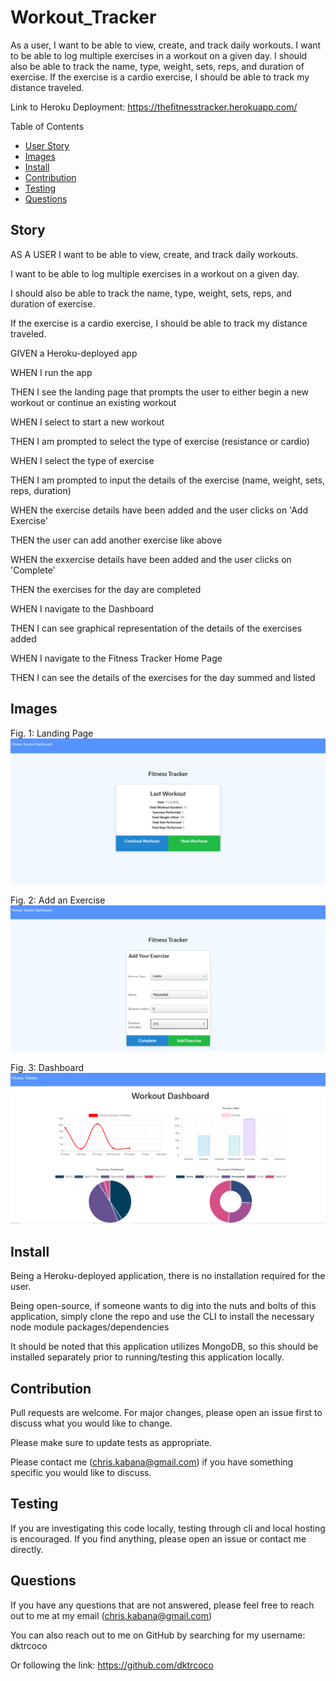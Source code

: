 # Workout_Tracker
As a user, I want to be able to view, create, and track daily workouts. I want to be able to log multiple exercises in a workout on a given day. I should also be able to track the name, type, weight, sets, reps, and duration of exercise. If the exercise is a cardio exercise, I should be able to track my distance traveled.

Link to Heroku Deployment: https://thefitnesstracker.herokuapp.com/

Table of Contents
* [User Story](#story)
* [Images](#images)
* [Install](#install)
* [Contribution](#contribution)
* [Testing](#testing)
* [Questions](#questions)

## Story

AS A USER I want to be able to view, create, and track daily workouts.

I want to be able to log multiple exercises in a workout on a given day.

I should also be able to track the name, type, weight, sets, reps, and duration of exercise.

If the exercise is a cardio exercise, I should be able to track my distance traveled.

GIVEN a Heroku-deployed app

WHEN I run the app

THEN I see the landing page that prompts the user to either begin a new workout or continue an existing workout

WHEN I select to start a new workout

THEN I am prompted to select the type of exercise (resistance or cardio)

WHEN I select the type of exercise

THEN I am prompted to input the details of the exercise (name, weight, sets, reps, duration)

WHEN the exercise details have been added and the user clicks on 'Add Exercise'

THEN the user can add another exercise like above

WHEN the exxercise details have been added and the user clicks on 'Complete'

THEN the exercises for the day are completed

WHEN I navigate to the Dashboard

THEN I can see graphical representation of the details of the exercises added

WHEN I navigate to the Fitness Tracker Home Page

THEN I can see the details of the exercises for the day summed and listed

## Images

Fig. 1: Landing Page
![Landing Page](./public/assets/img/homepage.png)

Fig. 2: Add an Exercise
![Add Exercise](./public/assets/img/add_exercise.png)

Fig. 3: Dashboard
![Dashboard](./public/assets/img/dashboard.png)

## Install

Being a Heroku-deployed application, there is no installation required for the user.

Being open-source, if someone wants to dig into the nuts and bolts of this application, simply clone the repo and use the CLI to install the necessary node module packages/dependencies

It should be noted that this application utilizes MongoDB, so this should be installed separately prior to running/testing this application locally.

## Contribution

Pull requests are welcome. For major changes, please open an issue first to discuss what you would like to change.

Please make sure to update tests as appropriate.

Please contact me (chris.kabana@gmail.com) if you have something specific you would like to discuss.

## Testing

If you are investigating this code locally, testing through cli and local hosting is encouraged. If you find anything, please open an issue or contact me directly.

## Questions

If you have any questions that are not answered, please feel free to reach out to me at my email (chris.kabana@gmail.com)

You can also reach out to me on GitHub by searching for my username: dktrcoco

Or following the link: https://github.com/dktrcoco